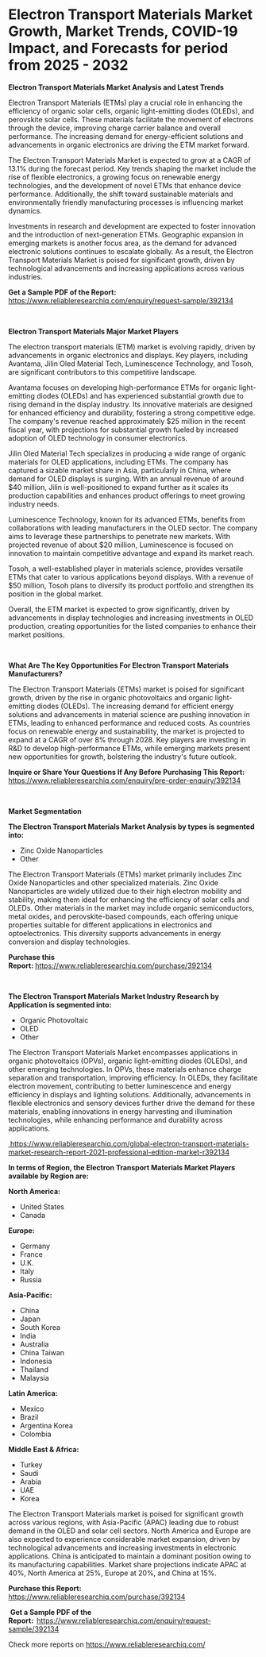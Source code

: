 <p><h1>Electron Transport Materials Market Growth, Market Trends, COVID-19 Impact, and Forecasts for period from 2025 - 2032</h1></p><p><strong>Electron Transport Materials Market Analysis and Latest Trends</strong></p>
<p><p>Electron Transport Materials (ETMs) play a crucial role in enhancing the efficiency of organic solar cells, organic light-emitting diodes (OLEDs), and perovskite solar cells. These materials facilitate the movement of electrons through the device, improving charge carrier balance and overall performance. The increasing demand for energy-efficient solutions and advancements in organic electronics are driving the ETM market forward.</p><p>The Electron Transport Materials Market is expected to grow at a CAGR of 13.1% during the forecast period. Key trends shaping the market include the rise of flexible electronics, a growing focus on renewable energy technologies, and the development of novel ETMs that enhance device performance. Additionally, the shift toward sustainable materials and environmentally friendly manufacturing processes is influencing market dynamics. </p><p>Investments in research and development are expected to foster innovation and the introduction of next-generation ETMs. Geographic expansion in emerging markets is another focus area, as the demand for advanced electronic solutions continues to escalate globally. As a result, the Electron Transport Materials Market is poised for significant growth, driven by technological advancements and increasing applications across various industries.</p></p>
<p><strong>Get a Sample PDF of the Report:&nbsp;</strong> <a href="https://www.reliableresearchiq.com/enquiry/request-sample/392134?utm_campaign=2580&utm_medium=2&utm_source=Github&utm_content=ia&utm_term=29032025&utm_id=electron-transport-materials">https://www.reliableresearchiq.com/enquiry/request-sample/392134</a></p>
<p>&nbsp;</p>
<p><strong>Electron Transport Materials Major Market Players</strong></p>
<p><p>The electron transport materials (ETM) market is evolving rapidly, driven by advancements in organic electronics and displays. Key players, including Avantama, Jilin Oled Material Tech, Luminescence Technology, and Tosoh, are significant contributors to this competitive landscape.</p><p>Avantama focuses on developing high-performance ETMs for organic light-emitting diodes (OLEDs) and has experienced substantial growth due to rising demand in the display industry. Its innovative materials are designed for enhanced efficiency and durability, fostering a strong competitive edge. The company's revenue reached approximately $25 million in the recent fiscal year, with projections for substantial growth fueled by increased adoption of OLED technology in consumer electronics.</p><p>Jilin Oled Material Tech specializes in producing a wide range of organic materials for OLED applications, including ETMs. The company has captured a sizable market share in Asia, particularly in China, where demand for OLED displays is surging. With an annual revenue of around $40 million, Jilin is well-positioned to expand further as it scales its production capabilities and enhances product offerings to meet growing industry needs.</p><p>Luminescence Technology, known for its advanced ETMs, benefits from collaborations with leading manufacturers in the OLED sector. The company aims to leverage these partnerships to penetrate new markets. With projected revenue of about $20 million, Luminescence is focused on innovation to maintain competitive advantage and expand its market reach.</p><p>Tosoh, a well-established player in materials science, provides versatile ETMs that cater to various applications beyond displays. With a revenue of $50 million, Tosoh plans to diversify its product portfolio and strengthen its position in the global market.</p><p>Overall, the ETM market is expected to grow significantly, driven by advancements in display technologies and increasing investments in OLED production, creating opportunities for the listed companies to enhance their market positions.</p></p>
<p>&nbsp;</p>
<p><strong>What Are The Key Opportunities For Electron Transport Materials Manufacturers?</strong></p>
<p><p>The Electron Transport Materials (ETMs) market is poised for significant growth, driven by the rise in organic photovoltaics and organic light-emitting diodes (OLEDs). The increasing demand for efficient energy solutions and advancements in material science are pushing innovation in ETMs, leading to enhanced performance and reduced costs. As countries focus on renewable energy and sustainability, the market is projected to expand at a CAGR of over 8% through 2028. Key players are investing in R&D to develop high-performance ETMs, while emerging markets present new opportunities for growth, bolstering the industry's future outlook.</p></p>
<p><strong>Inquire or Share Your Questions If Any Before Purchasing This Report:</strong> <a href="https://www.reliableresearchiq.com/enquiry/pre-order-enquiry/392134?utm_campaign=2580&utm_medium=2&utm_source=Github&utm_content=ia&utm_term=29032025&utm_id=electron-transport-materials">https://www.reliableresearchiq.com/enquiry/pre-order-enquiry/392134</a></p>
<p>&nbsp;</p>
<p><strong>Market Segmentation</strong></p>
<p><strong>The Electron Transport Materials Market Analysis by types is segmented into:</strong></p>
<p><ul><li>Zinc Oxide Nanoparticles</li><li>Other</li></ul></p>
<p><p>The Electron Transport Materials (ETMs) market primarily includes Zinc Oxide Nanoparticles and other specialized materials. Zinc Oxide Nanoparticles are widely utilized due to their high electron mobility and stability, making them ideal for enhancing the efficiency of solar cells and OLEDs. Other materials in the market may include organic semiconductors, metal oxides, and perovskite-based compounds, each offering unique properties suitable for different applications in electronics and optoelectronics. This diversity supports advancements in energy conversion and display technologies.</p></p>
<p><strong>Purchase this Report:&nbsp;</strong><a href="https://www.reliableresearchiq.com/purchase/392134?utm_campaign=2580&utm_medium=2&utm_source=Github&utm_content=ia&utm_term=29032025&utm_id=electron-transport-materials">https://www.reliableresearchiq.com/purchase/392134</a></p>
<p>&nbsp;</p>
<p><strong>The Electron Transport Materials Market Industry Research by Application is segmented into:</strong></p>
<p><ul><li>Organic Photovoltaic</li><li>OLED</li><li>Other</li></ul></p>
<p><p>The Electron Transport Materials Market encompasses applications in organic photovoltaics (OPVs), organic light-emitting diodes (OLEDs), and other emerging technologies. In OPVs, these materials enhance charge separation and transportation, improving efficiency. In OLEDs, they facilitate electron movement, contributing to better luminescence and energy efficiency in displays and lighting solutions. Additionally, advancements in flexible electronics and sensory devices further drive the demand for these materials, enabling innovations in energy harvesting and illumination technologies, while enhancing performance and durability across applications.</p></p>
<p><a href="https://www.reliableresearchiq.com/global-electron-transport-materials-market-research-report-2021-professional-edition-market-r392134?utm_campaign=2580&utm_medium=2&utm_source=Github&utm_content=ia&utm_term=29032025&utm_id=electron-transport-materials">&nbsp;https://www.reliableresearchiq.com/global-electron-transport-materials-market-research-report-2021-professional-edition-market-r392134</a></p>
<p><strong>In terms of Region, the Electron Transport Materials Market Players available by Region are:</strong></p>
<p>
    <p> <strong> North America: </strong>
        <ul>
            <li>United States</li>
            <li>Canada</li>
        </ul>
        </p> 
    <p> <strong> Europe: </strong>
        <ul>
            <li>Germany</li>
            <li>France</li>
            <li>U.K.</li>
            <li>Italy</li>
            <li>Russia</li>
        </ul>
        </p> 
    <p> <strong> Asia-Pacific: </strong>
        <ul>
            <li>China</li>
            <li>Japan</li>
            <li>South Korea</li>
            <li>India</li>
            <li>Australia</li>
            <li>China Taiwan</li>
            <li>Indonesia</li>
            <li>Thailand</li>
            <li>Malaysia</li>
        </ul>
        </p> 
    <p> <strong> Latin America: </strong>
        <ul>
            <li>Mexico</li>
            <li>Brazil</li>
            <li>Argentina Korea</li>
            <li>Colombia</li>
        </ul>
        </p> 
    <p> <strong> Middle East & Africa: </strong>
        <ul>
            <li>Turkey</li>
            <li>Saudi</li>
            <li>Arabia</li>
            <li>UAE</li>
            <li>Korea</li>
        </ul>
    </p>
    </p>
<p><p>The Electron Transport Materials market is poised for significant growth across various regions, with Asia-Pacific (APAC) leading due to robust demand in the OLED and solar cell sectors. North America and Europe are also expected to experience considerable market expansion, driven by technological advancements and increasing investments in electronic applications. China is anticipated to maintain a dominant position owing to its manufacturing capabilities. Market share projections indicate APAC at 40%, North America at 25%, Europe at 20%, and China at 15%.</p></p>
<p><strong>Purchase this Report: </strong><a href="https://www.reliableresearchiq.com/purchase/392134?utm_campaign=2580&utm_medium=2&utm_source=Github&utm_content=ia&utm_term=29032025&utm_id=electron-transport-materials">https://www.reliableresearchiq.com/purchase/392134</a></p>
<p>&nbsp;<strong>Get a Sample PDF of the Report:&nbsp;&nbsp;</strong><a href="https://www.reliableresearchiq.com/enquiry/request-sample/392134?utm_campaign=2580&utm_medium=2&utm_source=Github&utm_content=ia&utm_term=29032025&utm_id=electron-transport-materials">https://www.reliableresearchiq.com/enquiry/request-sample/392134</a></p>
<p><strong></strong></p>
<p>Check more reports on <a href="https://www.reliableresearchiq.com/?utm_campaign=2580&utm_medium=2&utm_source=Github&utm_content=ia&utm_term=29032025&utm_id=electron-transport-materials">https://www.reliableresearchiq.com/</a></p>